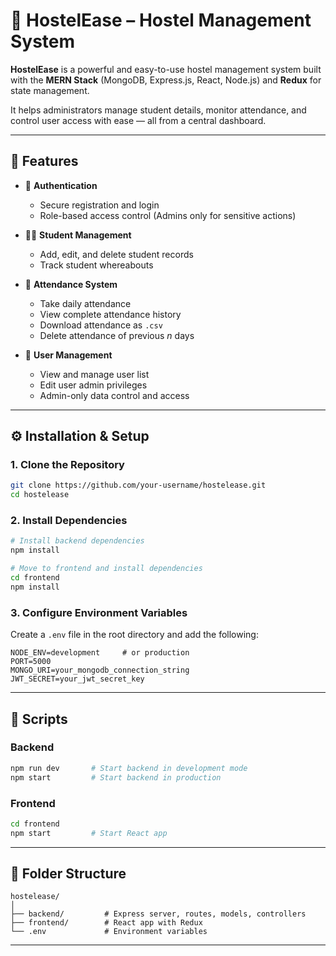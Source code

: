 # 🏨 HostelEase – Hostel Management System

**HostelEase** is a powerful and easy-to-use hostel management system built with the **MERN Stack** (MongoDB, Express.js, React, Node.js) and **Redux** for state management.

It helps administrators manage student details, monitor attendance, and control user access with ease — all from a central dashboard.

---

## 🚀 Features

* 🔐 **Authentication**

  * Secure registration and login
  * Role-based access control (Admins only for sensitive actions)

* 👨‍🎓 **Student Management**

  * Add, edit, and delete student records
  * Track student whereabouts

* 📅 **Attendance System**

  * Take daily attendance
  * View complete attendance history
  * Download attendance as `.csv`
  * Delete attendance of previous *n* days

* 👥 **User Management**

  * View and manage user list
  * Edit user admin privileges
  * Admin-only data control and access

---

## ⚙️ Installation & Setup

### 1. Clone the Repository

```bash
git clone https://github.com/your-username/hostelease.git
cd hostelease
```

### 2. Install Dependencies

```bash
# Install backend dependencies
npm install

# Move to frontend and install dependencies
cd frontend
npm install
```

### 3. Configure Environment Variables

Create a `.env` file in the root directory and add the following:

```env
NODE_ENV=development     # or production
PORT=5000
MONGO_URI=your_mongodb_connection_string
JWT_SECRET=your_jwt_secret_key
```

---

## 🧪 Scripts

### Backend

```bash
npm run dev       # Start backend in development mode
npm start         # Start backend in production
```

### Frontend

```bash
cd frontend
npm start         # Start React app
```

---

## 📁 Folder Structure

```
hostelease/
│
├── backend/         # Express server, routes, models, controllers
├── frontend/        # React app with Redux
└── .env             # Environment variables
```

---

